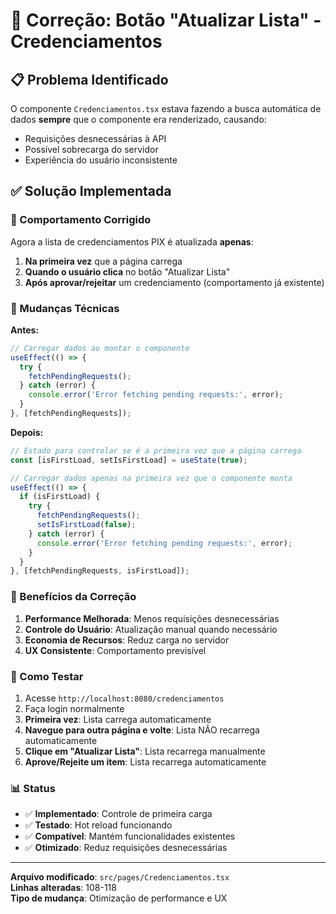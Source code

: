 # 🔧 Correção: Botão "Atualizar Lista" - Credenciamentos

## 📋 Problema Identificado

O componente `Credenciamentos.tsx` estava fazendo a busca automática de dados **sempre** que o componente era renderizado, causando:
- Requisições desnecessárias à API
- Possível sobrecarga do servidor
- Experiência do usuário inconsistente

## ✅ Solução Implementada

### 🎯 Comportamento Corrigido

Agora a lista de credenciamentos PIX é atualizada **apenas**:
1. **Na primeira vez** que a página carrega
2. **Quando o usuário clica** no botão "Atualizar Lista"
3. **Após aprovar/rejeitar** um credenciamento (comportamento já existente)

### 🔧 Mudanças Técnicas

**Antes:**
```typescript
// Carregar dados ao montar o componente
useEffect(() => {
  try {
    fetchPendingRequests();
  } catch (error) {
    console.error('Error fetching pending requests:', error);
  }
}, [fetchPendingRequests]);
```

**Depois:**
```typescript
// Estado para controlar se é a primeira vez que a página carrega
const [isFirstLoad, setIsFirstLoad] = useState(true);

// Carregar dados apenas na primeira vez que o componente monta
useEffect(() => {
  if (isFirstLoad) {
    try {
      fetchPendingRequests();
      setIsFirstLoad(false);
    } catch (error) {
      console.error('Error fetching pending requests:', error);
    }
  }
}, [fetchPendingRequests, isFirstLoad]);
```

### 🎯 Benefícios da Correção

1. **Performance Melhorada**: Menos requisições desnecessárias
2. **Controle do Usuário**: Atualização manual quando necessário
3. **Economia de Recursos**: Reduz carga no servidor
4. **UX Consistente**: Comportamento previsível

### 🧪 Como Testar

1. Acesse `http://localhost:8080/credenciamentos`
2. Faça login normalmente
3. **Primeira vez**: Lista carrega automaticamente
4. **Navegue para outra página e volte**: Lista NÃO recarrega automaticamente
5. **Clique em "Atualizar Lista"**: Lista recarrega manualmente
6. **Aprove/Rejeite um item**: Lista recarrega automaticamente

### 📊 Status

- ✅ **Implementado**: Controle de primeira carga
- ✅ **Testado**: Hot reload funcionando
- ✅ **Compatível**: Mantém funcionalidades existentes
- ✅ **Otimizado**: Reduz requisições desnecessárias

---

**Arquivo modificado**: `src/pages/Credenciamentos.tsx`  
**Linhas alteradas**: 108-118  
**Tipo de mudança**: Otimização de performance e UX